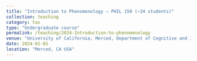 ```yaml
---
title: "Introduction to Phenomenology – PHIL 150 (~24 students)"
collection: teaching
category: tas
type: "Undergraduate course"
permalink: /teaching/2024-Introduction-to-phenomenology
venue: "University of California, Merced, Department of Cognitive and Information Sciences"
date: 2024-01-01
location: "Merced, CA USA"
---
```

